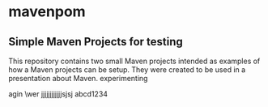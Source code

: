 # mavenpom

Simple Maven Projects for testing 
---------------------

This repository contains two small Maven projects intended as examples of how a Maven projects can be setup. They were created to be used in a presentation about Maven.
experimenting

agin
\wer
jjjjjjjjjjjjsjsj
abcd1234
